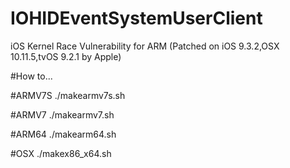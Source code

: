 # IOHIDEventSystemUserClient
iOS Kernel Race Vulnerability for ARM (Patched on iOS 9.3.2,OSX 10.11.5,tvOS 9.2.1 by Apple)

#How to...

#ARMV7S
./makearmv7s.sh

#ARMV7
./makearmv7.sh

#ARM64
./makearm64.sh

#OSX
./makex86_x64.sh
